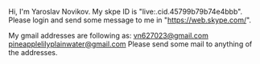 Hi,
I'm Yaroslav Novikov.
My skpe ID is "live:.cid.45799b79b74e4bbb".
Please login and send some message to me in "https://web.skype.com/".

My gmail addresses are following as:
vn627023@gmail.com
pineapplelilyplainwater@gmail.com
Please send some mail to anything of the addresses.




